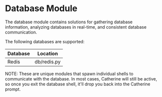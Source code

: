 # Database Module

The database module contains solutions for gathering database information, analyzing databases in real-time, and consistent database communication.

The following databases are supported:

|  Database  |  Location    |
|------------|--------------|
|  Redis     |  db/redis.py |

NOTE: These are unique modules that spawn individual shells to communicate with the database. In most cases, Catherine will still be active, so once you exit the database shell, it'll drop you back into the Catherine prompt.
